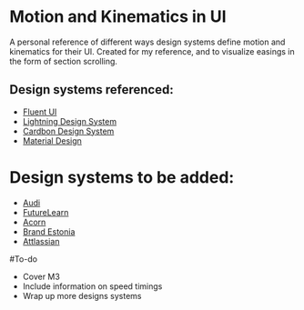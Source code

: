 # Motion and Kinematics in UI

A personal reference of different ways design systems define motion and kinematics for their UI. Created for my reference, and to visualize easings in the form of section scrolling.

## Design systems referenced:
- [Fluent UI](https://learn.microsoft.com/en-us/windows/apps/design/motion/timing-and-easing)
- [Lightning Design System](https://www.lightningdesignsystem.com/kinetics/choreography/kinetics-and-interaction/)
- [Cardbon Design System](https://carbondesignsystem.com/guidelines/motion/overview/#easing)
- [Material Design](https://m3.material.io/styles/motion/easing-and-duration/applying-easing-and-duration)


# Design systems to be added:
- [Audi](https://www.audi.com/ci/en/intro/basics/animation.html)
- [FutureLearn](https://storybook.futurelearn.com/?path=/story/welcome--page)
- [Acorn](https://acorn.firefox.com/latest/acorn.html)
- [Brand Estonia](https://brand.estonia.ee/juhendid/videod-ja-animatsioonid/)
- [Attlassian](https://atlassian.design/components/motion/variables/code)


#To-do
- Cover M3
- Include information on speed timings 
- Wrap up more designs systems

